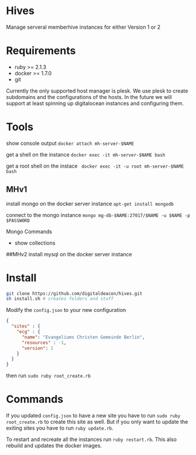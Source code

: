 # Hives
Manage serveral memberhive instances for either Version 1 or 2

# Requirements
 + ruby >= 2.1.3
 + docker >= 1.7.0
 + git
 
Currently the only supported host manager is plesk. We use plesk to create subdomains and the configurations of the hosts.
In the future we will support at least spinning up digitalocean instances and configuring them.

# Tools
show console output
```docker attach mh-server-$NAME```

get a shell on the instance
```docker exec -it mh-server-$NAME bash```

get a root shell on the instace
``` docker exec -it -u root mh-server-$NAME bash```

## MHv1
install mongo on the docker server instance
`apt-get install mongodb`

connect to the mongo instance
`mongo mg-db-$NAME:27017/$NAME -u $NAME -p $PASSWORD`

Mongo Commands
 + show collections
 
 ##MHv2
 install mysql on the docker server instance
 

# Install
```bash
git clone https://github.com/digitaldeacon/hives.git
sh install.sh # creates folders and stuff
```
Modify the `config.json` to your new configuration
```json
{
  "sites" : {
    "ecg" : {
      "name": "Evangeliums Christen Gemeinde Berlin",
      "resources" : -1,
      "version": 1
    }
  }
}
```
then run `sudo ruby root_create.rb`

# Commands

If you updated `config.json` to have a new site you have to run  `sudo ruby root_create.rb` to create this site as well.
But if you only want to update the exiting sites you have to run `ruby update.rb`.

To restart and recreate all the instances run `ruby restart.rb`. This also rebuild and updates the docker images.
